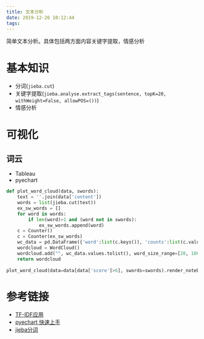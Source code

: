 ```yaml
---
title: 文本分析
date: 2019-12-26 10:12:44
tags:
---
```

简单文本分析。具体包括两方面内容关键字提取，情感分析<!--more-->

# 基本知识
- 分词(`jieba.cut`)
- 关键字提取(`jieba.analyse.extract_tags(sentence, topK=20, withWeight=False, allowPOS=())`)
- 情感分析



# 可视化
## 词云
- Tableau
- pyechart
```python
def plot_word_cloud(data, swords):
    text = ''.join(data['content'])
    words = list(jieba.cut(text))
    ex_sw_words = []
    for word in words:
        if len(word)>1 and (word not in swords):
            ex_sw_words.append(word)
    c = Counter()
    c = Counter(ex_sw_words)
    wc_data = pd.DataFrame({'word':list(c.keys()), 'counts':list(c.values())}).sort_values(by='counts', ascending=False).head(100)
    wordcloud = WordCloud()
    wordcloud.add("", wc_data.values.tolist(), word_size_range=[20, 100])
    return wordcloud
    
plot_word_cloud(data=data[data['score']>6], swords=swords).render_notebook()
```



# 参考链接
- [TF-IDF应用](https://www.ruanyifeng.com/blog/2013/03/tf-idf.html)
- [pyechart 快速上手](https://pyecharts.org/#/zh-cn/quickstart)
- [jieba分词](https://github.com/fxsjy/jieba)